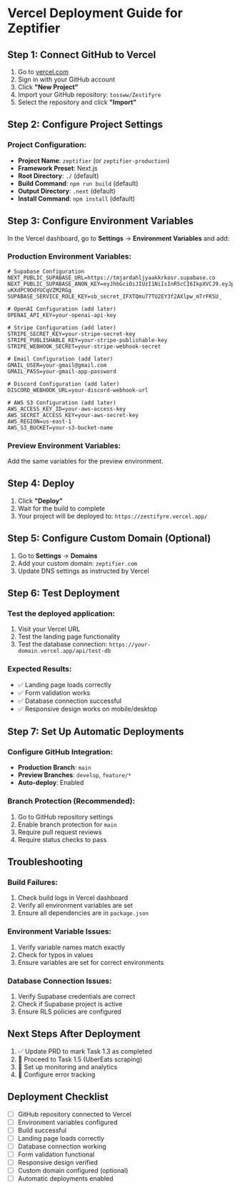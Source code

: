 # Vercel Deployment Guide for Zeptifier

## Step 1: Connect GitHub to Vercel

1. Go to [vercel.com](https://vercel.com)
2. Sign in with your GitHub account
3. Click **"New Project"**
4. Import your GitHub repository: `tossww/Zestifyre`
5. Select the repository and click **"Import"**

## Step 2: Configure Project Settings

### Project Configuration:
- **Project Name**: `zeptifier` (or `zeptifier-production`)
- **Framework Preset**: Next.js
- **Root Directory**: `./` (default)
- **Build Command**: `npm run build` (default)
- **Output Directory**: `.next` (default)
- **Install Command**: `npm install` (default)

## Step 3: Configure Environment Variables

In the Vercel dashboard, go to **Settings** → **Environment Variables** and add:

### Production Environment Variables:
```env
# Supabase Configuration
NEXT_PUBLIC_SUPABASE_URL=https://tmjardahljyaakkrkosr.supabase.co
NEXT_PUBLIC_SUPABASE_ANON_KEY=eyJhbGciOiJIUzI1NiIsInR5cCI6IkpXVCJ9.eyJpc3MiOiJzdXBhYmFzZSIsInJlZiI6InRtamFyZGFobGp5YWFra3Jrb3NyIiwicm9sZSI6ImFub24iLCJpYXQiOjE3NTYzMjE0MzcsImV4cCI6MjA3MTg5NzQzN30.mk6HDlGnHcfKvg07Lt8V0p-uKXdPC9OdYUCqVZM2RGg
SUPABASE_SERVICE_ROLE_KEY=sb_secret_IFXTQmu77TU2EY3f2AXlpw_mTrFKSU_

# OpenAI Configuration (add later)
OPENAI_API_KEY=your-openai-api-key

# Stripe Configuration (add later)
STRIPE_SECRET_KEY=your-stripe-secret-key
STRIPE_PUBLISHABLE_KEY=your-stripe-publishable-key
STRIPE_WEBHOOK_SECRET=your-stripe-webhook-secret

# Email Configuration (add later)
GMAIL_USER=your-gmail@gmail.com
GMAIL_PASS=your-gmail-app-password

# Discord Configuration (add later)
DISCORD_WEBHOOK_URL=your-discord-webhook-url

# AWS S3 Configuration (add later)
AWS_ACCESS_KEY_ID=your-aws-access-key
AWS_SECRET_ACCESS_KEY=your-aws-secret-key
AWS_REGION=us-east-1
AWS_S3_BUCKET=your-s3-bucket-name
```

### Preview Environment Variables:
Add the same variables for the preview environment.

## Step 4: Deploy

1. Click **"Deploy"**
2. Wait for the build to complete
3. Your project will be deployed to: `https://zestifyre.vercel.app/`

## Step 5: Configure Custom Domain (Optional)

1. Go to **Settings** → **Domains**
2. Add your custom domain: `zeptifier.com`
3. Update DNS settings as instructed by Vercel

## Step 6: Test Deployment

### Test the deployed application:
1. Visit your Vercel URL
2. Test the landing page functionality
3. Test the database connection: `https://your-domain.vercel.app/api/test-db`

### Expected Results:
- ✅ Landing page loads correctly
- ✅ Form validation works
- ✅ Database connection successful
- ✅ Responsive design works on mobile/desktop

## Step 7: Set Up Automatic Deployments

### Configure GitHub Integration:
- **Production Branch**: `main`
- **Preview Branches**: `develop`, `feature/*`
- **Auto-deploy**: Enabled

### Branch Protection (Recommended):
1. Go to GitHub repository settings
2. Enable branch protection for `main`
3. Require pull request reviews
4. Require status checks to pass

## Troubleshooting

### Build Failures:
1. Check build logs in Vercel dashboard
2. Verify all environment variables are set
3. Ensure all dependencies are in `package.json`

### Environment Variable Issues:
1. Verify variable names match exactly
2. Check for typos in values
3. Ensure variables are set for correct environments

### Database Connection Issues:
1. Verify Supabase credentials are correct
2. Check if Supabase project is active
3. Ensure RLS policies are configured

## Next Steps After Deployment

1. ✅ Update PRD to mark Task 1.3 as completed
2. 🔄 Proceed to Task 1.5 (UberEats scraping)
3. 🔄 Set up monitoring and analytics
4. 🔄 Configure error tracking

## Deployment Checklist

- [ ] GitHub repository connected to Vercel
- [ ] Environment variables configured
- [ ] Build successful
- [ ] Landing page loads correctly
- [ ] Database connection working
- [ ] Form validation functional
- [ ] Responsive design verified
- [ ] Custom domain configured (optional)
- [ ] Automatic deployments enabled
